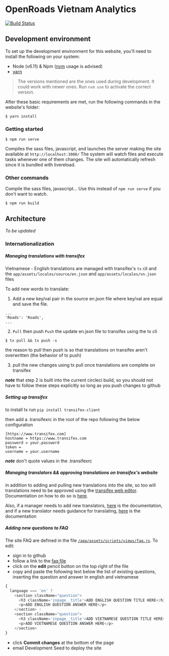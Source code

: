 # OpenRoads Vietnam Analytics
[![Build Status](https://travis-ci.org/orma/openroads-vn-analytics.svg?branch=develop)](https://travis-ci.org/orma/openroads-vn-analytics)

## Development environment
To set up the development environment for this website, you'll need to install the following on your system:

- Node (v6.11) & Npm ([nvm](https://github.com/creationix/nvm) usage is advised)
- [yarn](https://yarnpkg.com/en/docs/install)

> The versions mentioned are the ones used during development. It could work with newer ones.
  Run `nvm use` to activate the correct version.

After these basic requirements are met, run the following commands in the website's folder:
```
$ yarn install
```

### Getting started

```
$ npm run serve
```
Compiles the sass files, javascript, and launches the server making the site available at `http://localhost:3000/`
The system will watch files and execute tasks whenever one of them changes.
The site will automatically refresh since it is bundled with livereload.

### Other commands
Compile the sass files, javascript... Use this instead of `npm run serve` if you don't want to watch.
```
$ npm run build
```

## Architecture

_To be updated_

### Internationalization


##### Managing translations with transifex

Vietnamese - English translations are managed with transifex's `tx` cli and the `app/assets/locales/source/en.json` and `app/assets/locales/vn.json` files

To add new words to translate:

1. Add a new key/val pair in the source en.json file where key/val are equal and save the file.

```
...
'Roads': 'Roads',
...
```

2. `Pull` then push `Push` the update en.json file to transifex using the tx cli


```
$ tx pull && tx push -s
```

the reason to pull then push is so that translations on transifex aren't overwritten (the behavior of tx push) 

3. pull the new changes using tx pull once translations are complete on transifex


***note*** that step 2 is built into the current circleci build, so you should not have to follow these steps explicitly so long as you push changes to github

##### Setting up transifex

to install tx run `pip install transifex-client`

then add a .transifexrc in the root of the repo following the below configuration

```
[https://www.transifex.com]
hostname = https://www.transifex.com
password = your.password
token =
username = your.username

```

***note*** don't quote values in the .transifexrc

##### Managing translators && approving translations on transifex's website


in addition to adding and pulling new translations into the site, so too will translations need to be approved using the [transifex web editor](https://docs.transifex.com/translation/translating-with-the-web-editor). Documentation on how to do so is [here](https://docs.transifex.com/translation/reviewing-strings).

Also, if a manager needs to add new translators, [here](https://docs.transifex.com/translation/translating-with-the-web-editor) is the documentation, and if a new translator needs guidance for translating, [here](https://docs.transifex.com/translation/translating-with-the-web-editor) is the documentation

##### Adding new questions to FAQ
The site FAQ are defined in the file [`/app/assets/scripts/views/faq.js`](https://github.com/orma/openroads-vn-analytics/blob/develop/app/assets/scripts/views/faq.js).  To edit:

* sign in to github
* follow a link to the [faq file](https://github.com/orma/openroads-vn-analytics/blob/develop/app/assets/scripts/views/faq.js)
* click on the **edit** pencil button on the top right of the file
* copy and paste the following text below the list of existing questions, inserting the question and answer in english and vietnamese

```javascript
{
  language === 'en' ?
    <section className="question">
      <h3 className='inpage__title'>ADD ENGLISH QUESTION TITLE HERE</h3>
      <p>ADD ENGLISH QUESTION ANSWER HERE</p>
    </section> :
    <section className="question">
      <h3 className='inpage__title'>ADD VIETNAMESE QUESTION TITLE HERE</h3>
      <p>ADD VIETNAMESE QUESTION ANSWER HERE</p>
    </section>
}
```

* click **Commit changes** at the bottom of the page
* email Development Seed to deploy the site